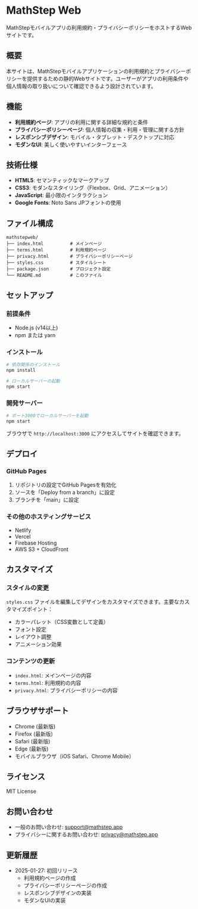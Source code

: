 # MathStep Web

MathStepモバイルアプリの利用規約・プライバシーポリシーをホストするWebサイトです。

## 概要

本サイトは、MathStepモバイルアプリケーションの利用規約とプライバシーポリシーを提供するための静的Webサイトです。ユーザーがアプリの利用条件や個人情報の取り扱いについて確認できるよう設計されています。

## 機能

- **利用規約ページ**: アプリの利用に関する詳細な規約と条件
- **プライバシーポリシーページ**: 個人情報の収集・利用・管理に関する方針
- **レスポンシブデザイン**: モバイル・タブレット・デスクトップに対応
- **モダンなUI**: 美しく使いやすいインターフェース

## 技術仕様

- **HTML5**: セマンティックなマークアップ
- **CSS3**: モダンなスタイリング（Flexbox、Grid、アニメーション）
- **JavaScript**: 最小限のインタラクション
- **Google Fonts**: Noto Sans JPフォントの使用

## ファイル構成

```
mathstepweb/
├── index.html          # メインページ
├── terms.html          # 利用規約ページ
├── privacy.html        # プライバシーポリシーページ
├── styles.css          # スタイルシート
├── package.json        # プロジェクト設定
└── README.md           # このファイル
```

## セットアップ

### 前提条件

- Node.js (v14以上)
- npm または yarn

### インストール

```bash
# 依存関係のインストール
npm install

# ローカルサーバーの起動
npm start
```

### 開発サーバー

```bash
# ポート3000でローカルサーバーを起動
npm start
```

ブラウザで `http://localhost:3000` にアクセスしてサイトを確認できます。

## デプロイ

### GitHub Pages

1. リポジトリの設定でGitHub Pagesを有効化
2. ソースを「Deploy from a branch」に設定
3. ブランチを「main」に設定

### その他のホスティングサービス

- Netlify
- Vercel
- Firebase Hosting
- AWS S3 + CloudFront

## カスタマイズ

### スタイルの変更

`styles.css` ファイルを編集してデザインをカスタマイズできます。主要なカスタマイズポイント：

- カラーパレット（CSS変数として定義）
- フォント設定
- レイアウト調整
- アニメーション効果

### コンテンツの更新

- `index.html`: メインページの内容
- `terms.html`: 利用規約の内容
- `privacy.html`: プライバシーポリシーの内容

## ブラウザサポート

- Chrome (最新版)
- Firefox (最新版)
- Safari (最新版)
- Edge (最新版)
- モバイルブラウザ（iOS Safari、Chrome Mobile）

## ライセンス

MIT License

## お問い合わせ

- 一般のお問い合わせ: support@mathstep.app
- プライバシーに関するお問い合わせ: privacy@mathstep.app

## 更新履歴

- 2025-01-27: 初回リリース
  - 利用規約ページの作成
  - プライバシーポリシーページの作成
  - レスポンシブデザインの実装
  - モダンなUIの実装
